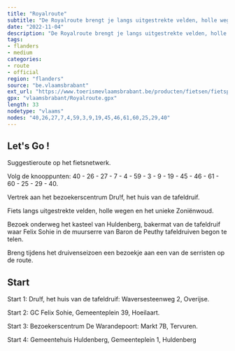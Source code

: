 ```yaml
---
title: "Royalroute"
subtitle: "De Royalroute brengt je langs uitgestrekte velden, holle wegen en het unieke Zoniënwoud naar het bezoekerscentrum Dru!f. Bovendien kan je tijdens het druivenseizoen een bezoek brengen aan één van de serristen op de route."
date: "2022-11-04"
description: "De Royalroute brengt je langs uitgestrekte velden, holle wegen en het unieke Zoniënwoud naar het bezoekerscentrum Dru!f. Bovendien kan je tijdens het druivenseizoen een bezoek brengen aan één van de serristen op de route." 
tags:
- flanders
- medium
categories: 
- route
- official
region: "flanders"
source: "be.vlaamsbrabant"
ext_url: "https://www.toerismevlaamsbrabant.be/producten/fietsen/fietsproducten/druiven-fietsroute/index.html"
gpx: "vlaamsbrabant/Royalroute.gpx"
length: 33
nodetype: "vlaams"
nodes: "40,26,27,7,4,59,3,9,19,45,46,61,60,25,29,40"
---
```


## Let's Go ! 

Suggestieroute op het fietsnetwerk.

Volg de knooppunten: 40 - 26 - 27 - 7 - 4 - 59 - 3 - 9 - 19 - 45 - 46 - 61 - 60 - 25 - 29 - 40.

Vertrek aan het bezoekerscentrum Dru!f, het huis van de tafeldruif.

Fiets langs uitgestrekte velden, holle wegen en het unieke Zoniënwoud.

Bezoek onderweg het kasteel van Huldenberg, bakermat van de tafeldruif waar Felix Sohie in de muurserre van Baron de Peuthy tafeldruiven begon te telen.

Breng tijdens het druivenseizoen een bezoekje aan een van de serristen op de route.



## Start

Start 1: Dru!f, het huis van de tafeldruif: Waversesteenweg 2, Overijse.

Start 2: GC Felix Sohie, Gemeenteplein 39, Hoeilaart.

Start 3: Bezoekerscentrum De Warandepoort: Markt 7B, Tervuren.

Start 4: Gemeentehuis Huldenberg, Gemeenteplein 1, Huldenberg
